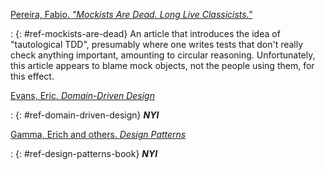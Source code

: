 [Pereira, Fabio. *"Mockists Are Dead. Long Live Classicists."*](http://link.jbrains.ca/1iSBdZ4)

: {: #ref-mockists-are-dead} An article that introduces the idea of "tautological TDD", presumably where one writes tests that don't really check anything important, amounting to circular reasoning. Unfortunately, this article appears to blame mock objects, not the people using them, for this effect.

[Evans, Eric. *Domain-Driven Design*](http://link.jbrains.ca/domain-driven-design-book)

: {: #ref-domain-driven-design} ***NYI***

[Gamma, Erich and others. *Design Patterns*](http://link.jbrains.ca/11ATEqK)

: {: #ref-design-patterns-book} ***NYI***
